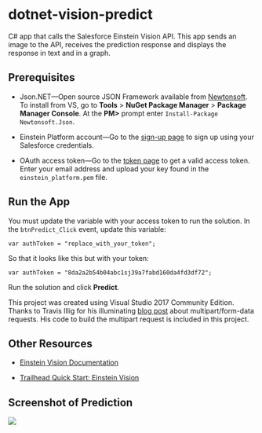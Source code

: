 # dotnet-vision-predict
C# app that calls the Salesforce Einstein Vision API. This app sends an image to the API, receives the prediction response and displays the response in text and in a graph.

## Prerequisites

- Json.NET—Open source JSON Framework available from [Newtonsoft](http://www.newtonsoft.com). To install from VS, go to **Tools** > **NuGet Package Manager** > **Package Manager Console**. At the **PM>** prompt enter `Install-Package Newtonsoft.Json`.

- Einstein Platform account—Go to the [sign-up page](https://api.metamind.io/signup) to sign up using your Salesforce credentials. 

- OAuth access token—Go to the [token page](https://api.metamind.io/token) to get a valid access token. Enter your email address and upload your key found in the `einstein_platform.pem` file.

## Run the App

You must update the variable with your access token to run the solution. In the `btnPredict_Click` event, update this variable:

```var authToken = "replace_with_your_token";```

So that it looks like this but with your token:

```var authToken = "8da2a2b54b04abc1sj39a7fabd160da4fd3df72";```

Run the solution and click **Predict**.

This project was created using Visual Studio 2017 Community Edition. Thanks to Travis Illig for his illuminating [blog post](http://www.paraesthesia.com/archive/2009/12/16/posting-multipartform-data-using-.net-webrequest.aspx/) about multipart/form-data requests. His code to build the multipart request is included in this project. 

## Other Resources

- [Einstein Vision Documentation](https://metamind.readme.io/v1/docs)

- [Trailhead Quick Start: Einstein Vision](https://trailhead.salesforce.com/en/projects/predictive_vision_apex)

## Screenshot of Prediction
![](https://github.com/dsiebold/dotnet-vision-predict/blob/master/prediction_screenshot.png)
